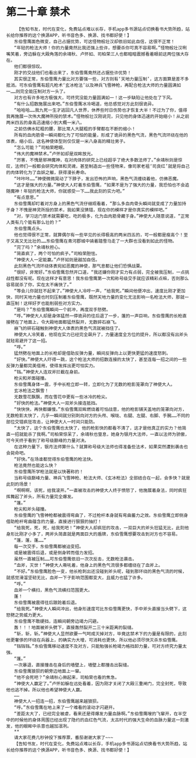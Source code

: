 # 第二十章 禁术
        【告知书友，时代在变化，免费站点难以长存，手机app多书源站点切换看书大势所趋，站长给你推荐的这个换源APP，听书音色多、换源、找书都好使！】
       东伯雪鹰面色微变，自己占据优势，可这怪物般壮汉却依旧如此自信，这很不正常！
       “年轻的枪法大师！你的力量竟然比我还强上些许，想要杀你可真不容易啊。”怪物般壮汉咧嘴笑着，旁边躲在大殿角落的余靖秋、卢怀如、司柏荣三人也都暗暗震撼看着眼前这两位强大存在。
       他们都很惊叹。
       刚才的交战他们也看出来了，东伯雪鹰竟然还占据些许优势！
       其实很正常，东伯雪鹰力量比对方要强一些，对方则有‘天地力量压制’，这方面算是差不多抵消。可东伯雪鹰有超凡枪术‘玄冰枪法’以及神兵飞雪神枪，再配合枪法大师的力量圆满如一……则完全能压制对方一头了。
       对方也有许多地方极强大，可终究没能力量圆满如一！这一步缺陷让他处在了下风。
       “有什么招数施展出来吧。”东伯雪鹰冰冷喝道，他总感觉对方此刻很诡异。
       “哈哈哈……我九死一生才逃回凡人世界，休养些时日伤势也才恢复大半！不过为了你，值得我再施展一次伟大魔神所授的禁术。”怪物般壮汉刚说完，只见他的身体迅速的开始缩小！从之前两米四五的身高迅速缩小到大概一米八。
       之前仿佛水缸粗的腰，那比常人大腿粗的手臂都在不断的缩小！
       所有的血肉筋骨一瞬间都化为了可怕的能量，形成了诡异的黑色气流，黑色气流环绕在他的体表，缩小后，这名神使体型则仅仅是一米八身高的精壮男子。
       “怎么可能？”司柏荣瞪眼。
       “伟大的魔神禁术。”卢怀如却是双眸放光。
       “厉害，不愧是邪神魔神，在对肉体的研究上已经超乎了绝大多数法师了。”余靖秋则是惊叹，法师们一般都会研究肉体和灵魂，甚至制造出一些怪物来，像司家老祖‘司良红’就是将自己的肉体转化为了血妖之躯，获得漫长寿命。
       “咔咔咔……”神使微微晃动了下脖子，发出恐怖的声响，黑色气流缠绕着他，仿佛恶魔。
       “这才是强大的力量。”神使大人盯着东伯雪鹰，“如果不是为了强大的力量，我恐怕也不会追随魔神！年轻的枪法大师，你就感受一下……我此刻的实力吧。”
       “有点意思。”
       东伯雪鹰却盯着对方身上的黑色气流仔细观看着，“那么多血肉骨头瞬间就变成了力量加持于身？不愧是神灵所授的禁术，我如果没猜错，现在你的模样才是你真实的模样吧。”
       “对，学习这门禁术就需要吃，吃的极多，化为血肉筋骨藏于身。”神使大人随意说道，“正常人类有几个能有那么壮的？”
       东伯雪鹰点头。
       他也觉得很不正常，就算偶尔有一些罕见的长得极高的两米四五的，可一般都是瘦高个！至于又高又无比壮的……东伯雪鹰在青河郡城中骑着踏雪马走了一大群也没看到如此的怪物。
       “完了吗？”余靖秋担心。
       “简直疯了，两个可怕的疯子。”司柏荣胆怯。
       “神使大人一定能赢。”卢怀如则是越加自信。
       此刻黑色气流环绕体表宛如恶魔的神使，那气息都让他们恐惧战栗。
       “很好，非常好。”东伯雪鹰忽然开口道，“我还嫌你刚才实力有点弱，完全被我压制，一点挑战性都没有呢。现在这样才有意思！我东伯雪鹰第一次和称号级交手就应该精彩点嘛，否则那么容易就杀了你，实在太不痛快了。”
       “等会儿你就狂不起来了。”神使大人冷哼一声，“给我死。”瞬间他便冲出，速度比刚才更加快，同时天地力量也时刻压制着东伯雪鹰，既然天地力量的变化无法影响一名枪法大师，那就一直压制！这样好歹也能削弱些对方实力。
       “是吗？”东伯雪鹰瞬间一个前冲，再度双手怒劈。
       “呼。”神使大人却是身体猛然一停诡异的往后退了一步，蓬的一声巨响，东伯雪鹰的长枪直接劈在了地面上，令大殿地面都猛然裂开，无数碎石崩飞。
       崩飞的碎石碰触到神使大人体表的黑色气流就被挡住了。
       神使大人冷笑着，他现在实力已经完全飙升了，力量速度全方位的提升，所以都没有出斧头就轻易避开了这一招。
       “呼。”
       猛然劈在地面上的长枪却是借助反弹力量，瞬间反弹向上以更快更猛的速度怒刺。
       “好快。”神使大人吓得一跳，这个枪法大师的招数连接的太快了，甚至连每一招之间的一些反弹力量都完美借用，使得发挥出更可怕实力。
       “铛。”神使大人连双斧拦截在身前。
       枪尖和斧面碰撞。
       东伯雪鹰身体一震，手中长枪立即一转，立即化为了无数的枪影笼罩向了神使大人。
       玄冰枪法之飘雪！
       无数雪花飘飘，而在雪花中更有一些冰冷的枪尖。
       “好快的枪法。”神使大人一双斧头接连抵挡。
       “快快快，再快都嫌慢。”东伯雪鹰双眸燃烧着可怕战意，他的枪影铺天盖地的笼罩向对方，无数枪影太快了，几乎一瞬间就分别刺向对方的头颅、喉咙、右腿、左腿、右脚、手腕……不同的部位交错疯狂攻击，让神使大人一时间只能防。
       “太快了，这个东伯雪鹰也太快了，他的枪影快的都看不清了，这才是他真正的实力？他简直一招就能杀了我啊。”司柏荣惊呆了，余靖秋也窒息，她身为银月大法师，一直以法师为骄傲，可今天终于看到了称号级巅峰的力量对决。
       在这种力量下，银月法师算什么？就算称号级大法师也得准备些法术，如果突然遭到袭击也会毙命吧。
       “好快。”在场谁都觉得东伯雪鹰的枪法快。
       枪法竟然也能这么快？
       东伯雪鹰所学枪法就是以快著称的！
       当称号级巅峰力量、神兵飞雪神枪、枪法大师、《玄冰枪法》全部结合在一起，会多快？就是此刻的场景！
       “啊啊啊，该死，给我滚开。”一直被攻击的神使大人终于愤怒了，他施展着身法，同时疯狂挥舞起了斧头，所有力量完全爆发。
       “蓬。”
       枪尖和斧头碰撞。
       东伯雪鹰的飞雪神枪都被震得弯曲了，不过枪杆本身就有弯曲蓄力之效。东伯雪鹰立即侧身借助枪杆弯曲蕴含的力量，直接进行狠狠的抽打！
       “给我死，死，死，给我死吧！”神使大人却疯狂的攻击，一双巨大的斧头狂猛无比，此刻他身形比刚才小多了，两斧头简直就是两面巨大的盾牌，东伯雪鹰想要攻击到对方也不容易。
       “蓬，蓬，蓬……”
       每一次交手，东伯雪鹰都被迫变招。
       或是被震得后退，或是侧身转而借力发招。
       虽然一直被压制……可东伯雪鹰依旧一次次反击，无数枪法袭击。
       “血斧，灭世！”神使大人嘶吼着，他身上的黑色气流很多都缠绕在了血斧上。
       “不好。”东伯雪鹰脸色一变，他长枪刺出还没碰到斧头呢，碰到那环绕的黑色气流的时候，就感觉滑溜坚韧无比，血斧一下子影响范围都变大，且威力也猛了许多。
       “呼。”
       血斧一个横扫，黑色气流横扫范围更大。
       蓬！
       东伯雪鹰被震得往后踉跄着后退。
       “给我死。”神使大人瞬间冲出，他身形速度可比东伯雪鹰更快，手中斧头直接当头劈下，这怒劈之势威力更大。
       东伯雪鹰不敢硬挡，连瞬间朝旁边竭力闪避。
       轰！！！地面被斧头劈下，直接轰然裂开二三十米距离的裂缝。
       “斩，斩，斩。”神使大人显然欲要一气呵成灭掉对方，毕竟这禁术下的力量是有限的，此刻他更奢侈的环绕在兵器上，的确实力大增，可消耗也更快，所以他必须尽快灭杀东伯雪鹰。
       “铛铛铛。”东伯雪鹰移动速度不及对方，只能勉强长枪竭力格挡卸力量，可对方终究力量太强。
       “蓬。”
       一次暴退，直接撞击在身后的墙壁上，墙壁上都撞击出裂缝。
       东伯雪鹰狼狈的朝旁边地面上一窜。
       “他不会死吧？”余靖秋心揪起来，司柏荣也看的焦急。
       “神使大人赢定了。”卢怀如躲在远处看着，因为刚才关闭了大殿三重闸门，完全封死，导致他也逃不掉。所以他也希望神使大人赢。
       ……
       神使大人一招连一招，东伯雪鹰越来越狼狈。
       “呼。”东伯雪鹰在地上来了一个难看的滚动才闪避开。
       “差距太大了，已经完全被虐，看来还是得爆发力量血脉啊。”东伯雪鹰嗖的飞窜开，在半空中的时候他的身体周围已经出现了隐约的血红色气流，太古时代的强大生命的血脉力量这一刻激发，他的眼眸中杀意也越加凛冽。
       **
       请大家花费几秒钟投下推荐票，番茄谢谢大家了~~~
       【告知书友，时代在变化，免费站点难以长存，手机app多书源站点切换看书大势所趋，站长给你推荐的这个换源APP，听书音色多、换源、找书都好使！】